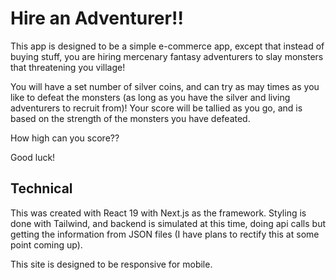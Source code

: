 # Hire an Adventurer!!

This app is designed to be a simple e-commerce app, except that instead of buying stuff, you are hiring mercenary fantasy adventurers to slay monsters that threatening you village!

You will have a set number of silver coins, and can try as may times as you like to defeat the monsters (as long as you have the silver and living adventurers to recruit from)!  Your score will be tallied as you go, and is based on the strength of the monsters you have defeated.

How high can you score??

Good luck!


## Technical

This was created with React 19 with Next.js as the framework.  Styling is done with Tailwind, and backend is simulated at this time, doing api calls but getting the information from JSON files (I have plans to rectify this at some point coming up).

This site is designed to be responsive for mobile.

